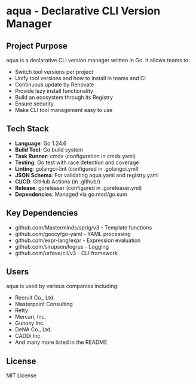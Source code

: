 # aqua - Declarative CLI Version Manager

## Project Purpose
aqua is a declarative CLI version manager written in Go. It allows teams to:
- Switch tool versions per project
- Unify tool versions and how to install in teams and CI
- Continuous update by Renovate
- Provide lazy install functionality
- Build an ecosystem through its Registry
- Ensure security
- Make CLI tool management easy to use

## Tech Stack
- **Language**: Go 1.24.6
- **Build Tool**: Go build system
- **Task Runner**: cmdx (configuration in cmdx.yaml)
- **Testing**: Go test with race detection and coverage
- **Linting**: golangci-lint (configured in .golangci.yml)
- **JSON Schema**: For validating aqua.yaml and registry.yaml
- **CI/CD**: GitHub Actions (in .github/)
- **Release**: goreleaser (configured in .goreleaser.yml)
- **Dependencies**: Managed via go.mod/go.sum

## Key Dependencies
- github.com/Masterminds/sprig/v3 - Template functions
- github.com/goccy/go-yaml - YAML processing
- github.com/expr-lang/expr - Expression evaluation
- github.com/sirupsen/logrus - Logging
- github.com/urfave/cli/v3 - CLI framework

## Users
aqua is used by various companies including:
- Recruit Co., Ltd.
- Masterpoint Consulting
- Retty
- Mercari, Inc.
- Gunosy Inc.
- DeNA Co., Ltd.
- CADDi Inc.
- And many more listed in the README

## License
MIT License
